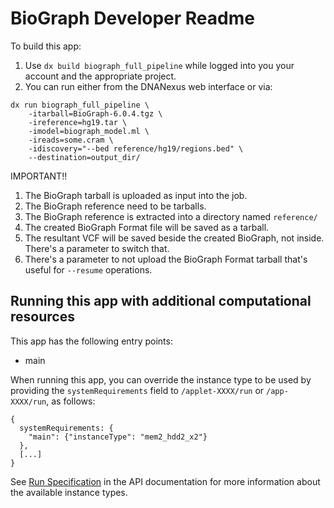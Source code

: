# BioGraph Developer Readme

<!--
TODO: Please edit this Readme.developer.md file to include information
for developers or advanced users, for example:

* Information about app internals and implementation details
* How to report bugs or contribute to development
-->

To build this app:
1. Use `dx build biograph_full_pipeline` while logged into you your account and the
appropriate project.
2. You can run either from the DNANexus web interface or via:

```
dx run biograph_full_pipeline \
	-itarball=BioGraph-6.0.4.tgz \
	-ireference=hg19.tar \
	-imodel=biograph_model.ml \
	-ireads=some.cram \
	-idiscovery="--bed reference/hg19/regions.bed" \
	--destination=output_dir/
```

IMPORTANT!!

1. The BioGraph tarball is uploaded as input into the job.
2. The BioGraph reference need to be tarballs.
3. The BioGraph reference is extracted into a directory named `reference/`
4. The created BioGraph Format file will be saved as a tarball.
5. The resultant VCF will be saved beside the created BioGraph, not inside. There's a parameter to switch that.
6. There's a parameter to not upload the BioGraph Format tarball that's useful for `--resume` operations.

## Running this app with additional computational resources

This app has the following entry points:

* main

When running this app, you can override the instance type to be used by
providing the ``systemRequirements`` field to ```/applet-XXXX/run``` or
```/app-XXXX/run```, as follows:

    {
      systemRequirements: {
        "main": {"instanceType": "mem2_hdd2_x2"}
      },
      [...]
    }

See <a
href="https://documentation.dnanexus.com/developer/api/running-analyses/io-and-run-specifications#run-specification">Run
Specification</a> in the API documentation for more information about the
available instance types.
